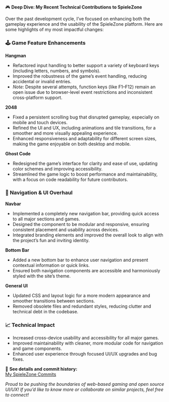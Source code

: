 🎮 **Deep Dive: My Recent Technical Contributions to SpieleZone**

Over the past development cycle, I’ve focused on enhancing both the gameplay experience and the usability of the SpieleZone platform. Here are some highlights of my most impactful changes:

### 🕹️ Game Feature Enhancements

**Hangman**
- Refactored input handling to better support a variety of keyboard keys (including letters, numbers, and symbols).
- Improved the robustness of the game’s event handling, reducing accidental or invalid entries.
- *Note:* Despite several attempts, function keys (like F1–F12) remain an open issue due to browser-level event restrictions and inconsistent cross-platform support.

**2048**
- Fixed a persistent scrolling bug that disrupted gameplay, especially on mobile and touch devices.
- Refined the UI and UX, including animations and tile transitions, for a smoother and more visually appealing experience.
- Enhanced responsiveness and adaptability for different screen sizes, making the game enjoyable on both desktop and mobile.

**Ghost Code**
- Redesigned the game’s interface for clarity and ease of use, updating color schemes and improving accessibility.
- Streamlined the game logic to boost performance and maintainability, with a focus on code readability for future contributors.

### 🧭 Navigation & UI Overhaul

**Navbar**
- Implemented a completely new navigation bar, providing quick access to all major sections and games.
- Designed the component to be modular and responsive, ensuring consistent placement and usability across devices.
- Integrated branding elements and improved the overall look to align with the project’s fun and inviting identity.

**Bottom Bar**
- Added a new bottom bar to enhance user navigation and present contextual information or quick links.
- Ensured both navigation components are accessible and harmoniously styled with the site’s theme.

**General UI**
- Updated CSS and layout logic for a more modern appearance and smoother transitions between sections.
- Removed obsolete files and redundant styles, reducing clutter and technical debt in the codebase.

### 📈 Technical Impact

- Increased cross-device usability and accessibility for all major games.
- Improved maintainability with cleaner, more modular code for navigation and game components.
- Enhanced user experience through focused UI/UX upgrades and bug fixes.


🔗 **See details and commit history:**  
[My SpieleZone Commits](https://github.com/Satviky/SpieleZone/commits?author=k-keshav-aggarwal&per_page=30&sort=author-date&direction=desc)

*Proud to be pushing the boundaries of web-based gaming and open source UI/UX! If you’d like to know more or collaborate on similar projects, feel free to connect!*
